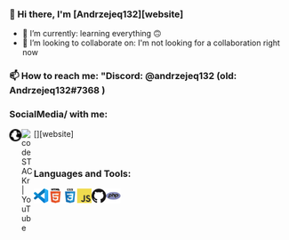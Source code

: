 ### 👋 Hi there, I'm [Andrzejeq132][website]

- 🌱 I’m currently: learning everything 🙃
- 💞️ I’m looking to collaborate on: I'm not looking for a collaboration right now
 <h3>📫 How to reach me: "Discord: @andrzejeq132  (old: Andrzejeq132#7368 )</h3>

### SocialMedia/ with me:

[<img align="left" alt="codeSTACKr.com" width="22px" src="https://raw.githubusercontent.com/iconic/open-iconic/master/svg/globe.svg" />][website]
[<img align="left" alt="codeSTACKr | YouTube" width="22px" src="https://cdn.jsdelivr.net/npm/simple-icons@v3/icons/youtube.svg" />][youtube]

<br />

### Languages and Tools:

[<img align="left" alt="Visual Studio Code" width="26px" src="https://raw.githubusercontent.com/github/explore/80688e429a7d4ef2fca1e82350fe8e3517d3494d/topics/visual-studio-code/visual-studio-code.png" />][visual]
[<img align="left" alt="HTML5" width="26px" src="https://raw.githubusercontent.com/github/explore/80688e429a7d4ef2fca1e82350fe8e3517d3494d/topics/html/html.png" />][HTML5]
[<img align="left" alt="HTML5" width="26px" src="https://raw.githubusercontent.com/github/explore/80688e429a7d4ef2fca1e82350fe8e3517d3494d/topics/css/css.png" />][CSS]
[<img align="left" alt="JavaScript" width="26px" src="https://raw.githubusercontent.com/github/explore/80688e429a7d4ef2fca1e82350fe8e3517d3494d/topics/javascript/javascript.png" />][JS]
[<img align="left" alt="GitHub" width="26px" src="https://raw.githubusercontent.com/github/explore/78df643247d429f6cc873026c0622819ad797942/topics/github/github.png" />][github]
[<img align="left" alt="php" width="26px" src="https://raw.githubusercontent.com/github/explore/80688e429a7d4ef2fca1e82350fe8e3517d3494d/topics/php/php.png" />][php]



<!-- [website]: https://localhost:5500 -->
[visual]: https://code.visualstudio.com
[HTML5]: https://pl.wikipedia.org/wiki/HTML5
[CSS]: [https://pl.wikipedia.org/wiki/HTML5](https://developer.mozilla.org/en-US/docs/Web/CSS?retiredLocale=pl)
[JS]: https://pl.wikipedia.org/wiki/JavaScript
[php]: https://pl.wikipedia.org/wiki/PHP
[github]: https://github.com
[youtube]: https://www.youtube.com/channel/andrzejeq132
[instagram]: https://www.instagram.com/andrzejeq132/


<!---
Andrzejeq132/Andrzejeq132 is a ✨ special ✨ repository because its `README.md` (this file) appears on your GitHub profile.
You can click the Preview link to take a look at your changes.
--->
